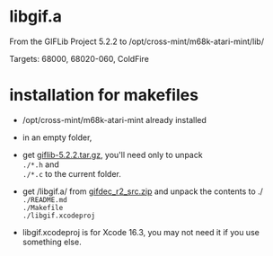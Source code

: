 # libgif.a

From the GIFLib Project 5.2.2 to /opt/cross-mint/m68k-atari-mint/lib/

Targets: 68000, 68020-060, ColdFire

# installation for makefiles

- /opt/cross-mint/m68k-atari-mint already installed 

- in an empty folder,  

- get [giflib-5.2.2.tar.gz](https://giflib.sourceforge.net/), you'll need only to unpack  
   ```./*.h``` and  
   ```./*.c``` to the current folder.  

- get /libgif.a/ from [gifdec_r2_src.zip](https://ptonthat.fr/files/gifdec/gifdec_r2_src.zip) and unpack the contents to ./  
   ```./README.md```  
   ```./Makefile```  
   ```./libgif.xcodeproj```  

- libgif.xcodeproj is for Xcode 16.3, you may not need it if you use something else.
